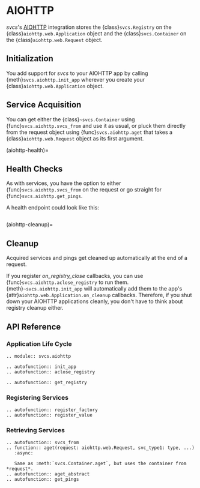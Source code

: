 # AIOHTTP

*svcs*'s [AIOHTTP](https://docs.aiohttp.org/) integration stores the {class}`svcs.Registry` on the {class}`aiohttp.web.Application` object and the {class}`svcs.Container` on the {class}`aiohttp.web.Request` object.


## Initialization

You add support for *svcs* to your AIOHTTP app by calling {meth}`svcs.aiohttp.init_app` wherever you create your {class}`aiohttp.web.Application` object.


## Service Acquisition

You can get either the {class}`~svcs.Container` using {func}`svcs.aiohttp.svcs_from` and use it as usual, or pluck them directly from the request object using {func}`svcs.aiohttp.aget` that takes a {class}`aiohttp.web.Request` object as its first argument.

(aiohttp-health)=

## Health Checks

As with services, you have the option to either {func}`svcs.aiohttp.svcs_from` on the request or go straight for {func}`svcs.aiohttp.get_pings`.

A health endpoint could look like this:

```{literalinclude} ../examples/aiohttp/health_check.py
```

(aiohttp-cleanup)=

## Cleanup

Acquired services and pings get cleaned up automatically at the end of a request.

If you register *on_registry_close* callbacks, you can use {func}`svcs.aiohttp.aclose_registry` to run them.
{meth}`~svcs.aiohttp.init_app` will automatically add them to the app's {attr}`aiohttp.web.Application.on_cleanup` callbacks.
Therefore, if you shut down your AIOHTTP applications cleanly, you don't have to think about registry cleanup either.


## API Reference

### Application Life Cycle

```{eval-rst}
.. module:: svcs.aiohttp

.. autofunction:: init_app
.. autofunction:: aclose_registry

.. autofunction:: get_registry
```


### Registering Services

```{eval-rst}
.. autofunction:: register_factory
.. autofunction:: register_value
```

### Retrieving Services

```{eval-rst}
.. autofunction:: svcs_from
.. function:: aget(request: aiohttp.web.Request, svc_type1: type, ...)
   :async:

   Same as :meth:`svcs.Container.aget`, but uses the container from *request*.
.. autofunction:: aget_abstract
.. autofunction:: get_pings
```
